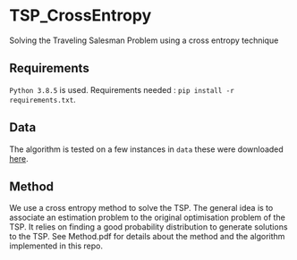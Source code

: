 # TSP_CrossEntropy
Solving the Traveling Salesman Problem using a cross entropy technique


## Requirements

`Python 3.8.5` is used. Requirements needed : `pip install -r requirements.txt`.

## Data

The algorithm is tested on a few instances in `data` these were downloaded [here](https://people.sc.fsu.edu/~jburkardt/datasets/tsp/tsp.html).


## Method 

We use a cross entropy method to solve the TSP. The general idea is to associate an estimation problem to the original optimisation problem of the TSP. It relies on finding a good probability distribution to generate solutions to the TSP. See Method.pdf for details about the method and the algorithm implemented in this repo. 

